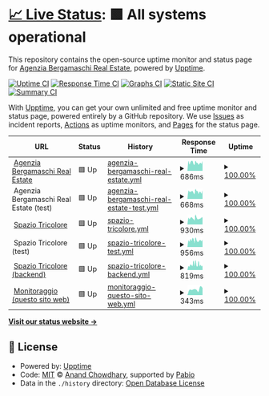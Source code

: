 # [📈 Live Status](https://status.agenziabergamaschi.com): <!--live status--> **🟩 All systems operational**

This repository contains the open-source uptime monitor and status page for [Agenzia Bergamaschi Real Estate](https://agenziabergamaschi.com), powered by [Upptime](https://github.com/upptime/upptime).

[![Uptime CI](https://github.com/agenziabergamaschi/status/workflows/Uptime%20CI/badge.svg)](https://github.com/agenziabergamaschi/status/actions?query=workflow%3A%22Uptime+CI%22)
[![Response Time CI](https://github.com/agenziabergamaschi/status/workflows/Response%20Time%20CI/badge.svg)](https://github.com/agenziabergamaschi/status/actions?query=workflow%3A%22Response+Time+CI%22)
[![Graphs CI](https://github.com/agenziabergamaschi/status/workflows/Graphs%20CI/badge.svg)](https://github.com/agenziabergamaschi/status/actions?query=workflow%3A%22Graphs+CI%22)
[![Static Site CI](https://github.com/agenziabergamaschi/status/workflows/Static%20Site%20CI/badge.svg)](https://github.com/agenziabergamaschi/status/actions?query=workflow%3A%22Static+Site+CI%22)
[![Summary CI](https://github.com/agenziabergamaschi/status/workflows/Summary%20CI/badge.svg)](https://github.com/agenziabergamaschi/status/actions?query=workflow%3A%22Summary+CI%22)

With [Upptime](https://upptime.js.org), you can get your own unlimited and free uptime monitor and status page, powered entirely by a GitHub repository. We use [Issues](https://github.com/agenziabergamaschi/status/issues) as incident reports, [Actions](https://github.com/agenziabergamaschi/status/actions) as uptime monitors, and [Pages](https://status.agenziabergamaschi.com) for the status page.

<!--start: status pages-->
<!-- This summary is generated by Upptime (https://github.com/upptime/upptime) -->
<!-- Do not edit this manually, your changes will be overwritten -->
<!-- prettier-ignore -->
| URL | Status | History | Response Time | Uptime |
| --- | ------ | ------- | ------------- | ------ |
| <img alt="" src="https://icons.duckduckgo.com/ip3/agenziabergamaschi.com.ico" height="13"> [Agenzia Bergamaschi Real Estate](https://agenziabergamaschi.com) | 🟩 Up | [agenzia-bergamaschi-real-estate.yml](https://github.com/agenziabergamaschi/status/commits/HEAD/history/agenzia-bergamaschi-real-estate.yml) | <details><summary><img alt="Response time graph" src="./graphs/agenzia-bergamaschi-real-estate/response-time-week.png" height="20"> 686ms</summary><br><a href="https://status.agenziabergamaschi.com/history/agenzia-bergamaschi-real-estate"><img alt="Response time 818" src="https://img.shields.io/endpoint?url=https%3A%2F%2Fraw.githubusercontent.com%2Fagenziabergamaschi%2Fstatus%2FHEAD%2Fapi%2Fagenzia-bergamaschi-real-estate%2Fresponse-time.json"></a><br><a href="https://status.agenziabergamaschi.com/history/agenzia-bergamaschi-real-estate"><img alt="24-hour response time 899" src="https://img.shields.io/endpoint?url=https%3A%2F%2Fraw.githubusercontent.com%2Fagenziabergamaschi%2Fstatus%2FHEAD%2Fapi%2Fagenzia-bergamaschi-real-estate%2Fresponse-time-day.json"></a><br><a href="https://status.agenziabergamaschi.com/history/agenzia-bergamaschi-real-estate"><img alt="7-day response time 686" src="https://img.shields.io/endpoint?url=https%3A%2F%2Fraw.githubusercontent.com%2Fagenziabergamaschi%2Fstatus%2FHEAD%2Fapi%2Fagenzia-bergamaschi-real-estate%2Fresponse-time-week.json"></a><br><a href="https://status.agenziabergamaschi.com/history/agenzia-bergamaschi-real-estate"><img alt="30-day response time 693" src="https://img.shields.io/endpoint?url=https%3A%2F%2Fraw.githubusercontent.com%2Fagenziabergamaschi%2Fstatus%2FHEAD%2Fapi%2Fagenzia-bergamaschi-real-estate%2Fresponse-time-month.json"></a><br><a href="https://status.agenziabergamaschi.com/history/agenzia-bergamaschi-real-estate"><img alt="1-year response time 818" src="https://img.shields.io/endpoint?url=https%3A%2F%2Fraw.githubusercontent.com%2Fagenziabergamaschi%2Fstatus%2FHEAD%2Fapi%2Fagenzia-bergamaschi-real-estate%2Fresponse-time-year.json"></a></details> | <details><summary><a href="https://status.agenziabergamaschi.com/history/agenzia-bergamaschi-real-estate">100.00%</a></summary><a href="https://status.agenziabergamaschi.com/history/agenzia-bergamaschi-real-estate"><img alt="All-time uptime 99.95%" src="https://img.shields.io/endpoint?url=https%3A%2F%2Fraw.githubusercontent.com%2Fagenziabergamaschi%2Fstatus%2FHEAD%2Fapi%2Fagenzia-bergamaschi-real-estate%2Fuptime.json"></a><br><a href="https://status.agenziabergamaschi.com/history/agenzia-bergamaschi-real-estate"><img alt="24-hour uptime 100.00%" src="https://img.shields.io/endpoint?url=https%3A%2F%2Fraw.githubusercontent.com%2Fagenziabergamaschi%2Fstatus%2FHEAD%2Fapi%2Fagenzia-bergamaschi-real-estate%2Fuptime-day.json"></a><br><a href="https://status.agenziabergamaschi.com/history/agenzia-bergamaschi-real-estate"><img alt="7-day uptime 100.00%" src="https://img.shields.io/endpoint?url=https%3A%2F%2Fraw.githubusercontent.com%2Fagenziabergamaschi%2Fstatus%2FHEAD%2Fapi%2Fagenzia-bergamaschi-real-estate%2Fuptime-week.json"></a><br><a href="https://status.agenziabergamaschi.com/history/agenzia-bergamaschi-real-estate"><img alt="30-day uptime 99.90%" src="https://img.shields.io/endpoint?url=https%3A%2F%2Fraw.githubusercontent.com%2Fagenziabergamaschi%2Fstatus%2FHEAD%2Fapi%2Fagenzia-bergamaschi-real-estate%2Fuptime-month.json"></a><br><a href="https://status.agenziabergamaschi.com/history/agenzia-bergamaschi-real-estate"><img alt="1-year uptime 99.95%" src="https://img.shields.io/endpoint?url=https%3A%2F%2Fraw.githubusercontent.com%2Fagenziabergamaschi%2Fstatus%2FHEAD%2Fapi%2Fagenzia-bergamaschi-real-estate%2Fuptime-year.json"></a></details>
| <img alt="" src="https://icons.duckduckgo.com/ip3/null.ico" height="13"> Agenzia Bergamaschi Real Estate (test) | 🟩 Up | [agenzia-bergamaschi-real-estate-test.yml](https://github.com/agenziabergamaschi/status/commits/HEAD/history/agenzia-bergamaschi-real-estate-test.yml) | <details><summary><img alt="Response time graph" src="./graphs/agenzia-bergamaschi-real-estate-test/response-time-week.png" height="20"> 668ms</summary><br><a href="https://status.agenziabergamaschi.com/history/agenzia-bergamaschi-real-estate-test"><img alt="Response time 711" src="https://img.shields.io/endpoint?url=https%3A%2F%2Fraw.githubusercontent.com%2Fagenziabergamaschi%2Fstatus%2FHEAD%2Fapi%2Fagenzia-bergamaschi-real-estate-test%2Fresponse-time.json"></a><br><a href="https://status.agenziabergamaschi.com/history/agenzia-bergamaschi-real-estate-test"><img alt="24-hour response time 865" src="https://img.shields.io/endpoint?url=https%3A%2F%2Fraw.githubusercontent.com%2Fagenziabergamaschi%2Fstatus%2FHEAD%2Fapi%2Fagenzia-bergamaschi-real-estate-test%2Fresponse-time-day.json"></a><br><a href="https://status.agenziabergamaschi.com/history/agenzia-bergamaschi-real-estate-test"><img alt="7-day response time 668" src="https://img.shields.io/endpoint?url=https%3A%2F%2Fraw.githubusercontent.com%2Fagenziabergamaschi%2Fstatus%2FHEAD%2Fapi%2Fagenzia-bergamaschi-real-estate-test%2Fresponse-time-week.json"></a><br><a href="https://status.agenziabergamaschi.com/history/agenzia-bergamaschi-real-estate-test"><img alt="30-day response time 652" src="https://img.shields.io/endpoint?url=https%3A%2F%2Fraw.githubusercontent.com%2Fagenziabergamaschi%2Fstatus%2FHEAD%2Fapi%2Fagenzia-bergamaschi-real-estate-test%2Fresponse-time-month.json"></a><br><a href="https://status.agenziabergamaschi.com/history/agenzia-bergamaschi-real-estate-test"><img alt="1-year response time 711" src="https://img.shields.io/endpoint?url=https%3A%2F%2Fraw.githubusercontent.com%2Fagenziabergamaschi%2Fstatus%2FHEAD%2Fapi%2Fagenzia-bergamaschi-real-estate-test%2Fresponse-time-year.json"></a></details> | <details><summary><a href="https://status.agenziabergamaschi.com/history/agenzia-bergamaschi-real-estate-test">100.00%</a></summary><a href="https://status.agenziabergamaschi.com/history/agenzia-bergamaschi-real-estate-test"><img alt="All-time uptime 99.94%" src="https://img.shields.io/endpoint?url=https%3A%2F%2Fraw.githubusercontent.com%2Fagenziabergamaschi%2Fstatus%2FHEAD%2Fapi%2Fagenzia-bergamaschi-real-estate-test%2Fuptime.json"></a><br><a href="https://status.agenziabergamaschi.com/history/agenzia-bergamaschi-real-estate-test"><img alt="24-hour uptime 100.00%" src="https://img.shields.io/endpoint?url=https%3A%2F%2Fraw.githubusercontent.com%2Fagenziabergamaschi%2Fstatus%2FHEAD%2Fapi%2Fagenzia-bergamaschi-real-estate-test%2Fuptime-day.json"></a><br><a href="https://status.agenziabergamaschi.com/history/agenzia-bergamaschi-real-estate-test"><img alt="7-day uptime 100.00%" src="https://img.shields.io/endpoint?url=https%3A%2F%2Fraw.githubusercontent.com%2Fagenziabergamaschi%2Fstatus%2FHEAD%2Fapi%2Fagenzia-bergamaschi-real-estate-test%2Fuptime-week.json"></a><br><a href="https://status.agenziabergamaschi.com/history/agenzia-bergamaschi-real-estate-test"><img alt="30-day uptime 99.90%" src="https://img.shields.io/endpoint?url=https%3A%2F%2Fraw.githubusercontent.com%2Fagenziabergamaschi%2Fstatus%2FHEAD%2Fapi%2Fagenzia-bergamaschi-real-estate-test%2Fuptime-month.json"></a><br><a href="https://status.agenziabergamaschi.com/history/agenzia-bergamaschi-real-estate-test"><img alt="1-year uptime 99.94%" src="https://img.shields.io/endpoint?url=https%3A%2F%2Fraw.githubusercontent.com%2Fagenziabergamaschi%2Fstatus%2FHEAD%2Fapi%2Fagenzia-bergamaschi-real-estate-test%2Fuptime-year.json"></a></details>
| <img alt="" src="https://icons.duckduckgo.com/ip3/spaziotricolore.it.ico" height="13"> [Spazio Tricolore](https://spaziotricolore.it) | 🟩 Up | [spazio-tricolore.yml](https://github.com/agenziabergamaschi/status/commits/HEAD/history/spazio-tricolore.yml) | <details><summary><img alt="Response time graph" src="./graphs/spazio-tricolore/response-time-week.png" height="20"> 930ms</summary><br><a href="https://status.agenziabergamaschi.com/history/spazio-tricolore"><img alt="Response time 918" src="https://img.shields.io/endpoint?url=https%3A%2F%2Fraw.githubusercontent.com%2Fagenziabergamaschi%2Fstatus%2FHEAD%2Fapi%2Fspazio-tricolore%2Fresponse-time.json"></a><br><a href="https://status.agenziabergamaschi.com/history/spazio-tricolore"><img alt="24-hour response time 1205" src="https://img.shields.io/endpoint?url=https%3A%2F%2Fraw.githubusercontent.com%2Fagenziabergamaschi%2Fstatus%2FHEAD%2Fapi%2Fspazio-tricolore%2Fresponse-time-day.json"></a><br><a href="https://status.agenziabergamaschi.com/history/spazio-tricolore"><img alt="7-day response time 930" src="https://img.shields.io/endpoint?url=https%3A%2F%2Fraw.githubusercontent.com%2Fagenziabergamaschi%2Fstatus%2FHEAD%2Fapi%2Fspazio-tricolore%2Fresponse-time-week.json"></a><br><a href="https://status.agenziabergamaschi.com/history/spazio-tricolore"><img alt="30-day response time 955" src="https://img.shields.io/endpoint?url=https%3A%2F%2Fraw.githubusercontent.com%2Fagenziabergamaschi%2Fstatus%2FHEAD%2Fapi%2Fspazio-tricolore%2Fresponse-time-month.json"></a><br><a href="https://status.agenziabergamaschi.com/history/spazio-tricolore"><img alt="1-year response time 918" src="https://img.shields.io/endpoint?url=https%3A%2F%2Fraw.githubusercontent.com%2Fagenziabergamaschi%2Fstatus%2FHEAD%2Fapi%2Fspazio-tricolore%2Fresponse-time-year.json"></a></details> | <details><summary><a href="https://status.agenziabergamaschi.com/history/spazio-tricolore">100.00%</a></summary><a href="https://status.agenziabergamaschi.com/history/spazio-tricolore"><img alt="All-time uptime 98.11%" src="https://img.shields.io/endpoint?url=https%3A%2F%2Fraw.githubusercontent.com%2Fagenziabergamaschi%2Fstatus%2FHEAD%2Fapi%2Fspazio-tricolore%2Fuptime.json"></a><br><a href="https://status.agenziabergamaschi.com/history/spazio-tricolore"><img alt="24-hour uptime 100.00%" src="https://img.shields.io/endpoint?url=https%3A%2F%2Fraw.githubusercontent.com%2Fagenziabergamaschi%2Fstatus%2FHEAD%2Fapi%2Fspazio-tricolore%2Fuptime-day.json"></a><br><a href="https://status.agenziabergamaschi.com/history/spazio-tricolore"><img alt="7-day uptime 100.00%" src="https://img.shields.io/endpoint?url=https%3A%2F%2Fraw.githubusercontent.com%2Fagenziabergamaschi%2Fstatus%2FHEAD%2Fapi%2Fspazio-tricolore%2Fuptime-week.json"></a><br><a href="https://status.agenziabergamaschi.com/history/spazio-tricolore"><img alt="30-day uptime 99.90%" src="https://img.shields.io/endpoint?url=https%3A%2F%2Fraw.githubusercontent.com%2Fagenziabergamaschi%2Fstatus%2FHEAD%2Fapi%2Fspazio-tricolore%2Fuptime-month.json"></a><br><a href="https://status.agenziabergamaschi.com/history/spazio-tricolore"><img alt="1-year uptime 98.11%" src="https://img.shields.io/endpoint?url=https%3A%2F%2Fraw.githubusercontent.com%2Fagenziabergamaschi%2Fstatus%2FHEAD%2Fapi%2Fspazio-tricolore%2Fuptime-year.json"></a></details>
| <img alt="" src="https://icons.duckduckgo.com/ip3/null.ico" height="13"> Spazio Tricolore (test) | 🟩 Up | [spazio-tricolore-test.yml](https://github.com/agenziabergamaschi/status/commits/HEAD/history/spazio-tricolore-test.yml) | <details><summary><img alt="Response time graph" src="./graphs/spazio-tricolore-test/response-time-week.png" height="20"> 956ms</summary><br><a href="https://status.agenziabergamaschi.com/history/spazio-tricolore-test"><img alt="Response time 894" src="https://img.shields.io/endpoint?url=https%3A%2F%2Fraw.githubusercontent.com%2Fagenziabergamaschi%2Fstatus%2FHEAD%2Fapi%2Fspazio-tricolore-test%2Fresponse-time.json"></a><br><a href="https://status.agenziabergamaschi.com/history/spazio-tricolore-test"><img alt="24-hour response time 1128" src="https://img.shields.io/endpoint?url=https%3A%2F%2Fraw.githubusercontent.com%2Fagenziabergamaschi%2Fstatus%2FHEAD%2Fapi%2Fspazio-tricolore-test%2Fresponse-time-day.json"></a><br><a href="https://status.agenziabergamaschi.com/history/spazio-tricolore-test"><img alt="7-day response time 956" src="https://img.shields.io/endpoint?url=https%3A%2F%2Fraw.githubusercontent.com%2Fagenziabergamaschi%2Fstatus%2FHEAD%2Fapi%2Fspazio-tricolore-test%2Fresponse-time-week.json"></a><br><a href="https://status.agenziabergamaschi.com/history/spazio-tricolore-test"><img alt="30-day response time 929" src="https://img.shields.io/endpoint?url=https%3A%2F%2Fraw.githubusercontent.com%2Fagenziabergamaschi%2Fstatus%2FHEAD%2Fapi%2Fspazio-tricolore-test%2Fresponse-time-month.json"></a><br><a href="https://status.agenziabergamaschi.com/history/spazio-tricolore-test"><img alt="1-year response time 894" src="https://img.shields.io/endpoint?url=https%3A%2F%2Fraw.githubusercontent.com%2Fagenziabergamaschi%2Fstatus%2FHEAD%2Fapi%2Fspazio-tricolore-test%2Fresponse-time-year.json"></a></details> | <details><summary><a href="https://status.agenziabergamaschi.com/history/spazio-tricolore-test">100.00%</a></summary><a href="https://status.agenziabergamaschi.com/history/spazio-tricolore-test"><img alt="All-time uptime 98.84%" src="https://img.shields.io/endpoint?url=https%3A%2F%2Fraw.githubusercontent.com%2Fagenziabergamaschi%2Fstatus%2FHEAD%2Fapi%2Fspazio-tricolore-test%2Fuptime.json"></a><br><a href="https://status.agenziabergamaschi.com/history/spazio-tricolore-test"><img alt="24-hour uptime 100.00%" src="https://img.shields.io/endpoint?url=https%3A%2F%2Fraw.githubusercontent.com%2Fagenziabergamaschi%2Fstatus%2FHEAD%2Fapi%2Fspazio-tricolore-test%2Fuptime-day.json"></a><br><a href="https://status.agenziabergamaschi.com/history/spazio-tricolore-test"><img alt="7-day uptime 100.00%" src="https://img.shields.io/endpoint?url=https%3A%2F%2Fraw.githubusercontent.com%2Fagenziabergamaschi%2Fstatus%2FHEAD%2Fapi%2Fspazio-tricolore-test%2Fuptime-week.json"></a><br><a href="https://status.agenziabergamaschi.com/history/spazio-tricolore-test"><img alt="30-day uptime 99.86%" src="https://img.shields.io/endpoint?url=https%3A%2F%2Fraw.githubusercontent.com%2Fagenziabergamaschi%2Fstatus%2FHEAD%2Fapi%2Fspazio-tricolore-test%2Fuptime-month.json"></a><br><a href="https://status.agenziabergamaschi.com/history/spazio-tricolore-test"><img alt="1-year uptime 98.84%" src="https://img.shields.io/endpoint?url=https%3A%2F%2Fraw.githubusercontent.com%2Fagenziabergamaschi%2Fstatus%2FHEAD%2Fapi%2Fspazio-tricolore-test%2Fuptime-year.json"></a></details>
| <img alt="" src="https://icons.duckduckgo.com/ip3/api.agenziabergamaschi.com.ico" height="13"> [Spazio Tricolore (backend)](https://api.agenziabergamaschi.com/spaziotricolore/) | 🟩 Up | [spazio-tricolore-backend.yml](https://github.com/agenziabergamaschi/status/commits/HEAD/history/spazio-tricolore-backend.yml) | <details><summary><img alt="Response time graph" src="./graphs/spazio-tricolore-backend/response-time-week.png" height="20"> 819ms</summary><br><a href="https://status.agenziabergamaschi.com/history/spazio-tricolore-backend"><img alt="Response time 1023" src="https://img.shields.io/endpoint?url=https%3A%2F%2Fraw.githubusercontent.com%2Fagenziabergamaschi%2Fstatus%2FHEAD%2Fapi%2Fspazio-tricolore-backend%2Fresponse-time.json"></a><br><a href="https://status.agenziabergamaschi.com/history/spazio-tricolore-backend"><img alt="24-hour response time 1134" src="https://img.shields.io/endpoint?url=https%3A%2F%2Fraw.githubusercontent.com%2Fagenziabergamaschi%2Fstatus%2FHEAD%2Fapi%2Fspazio-tricolore-backend%2Fresponse-time-day.json"></a><br><a href="https://status.agenziabergamaschi.com/history/spazio-tricolore-backend"><img alt="7-day response time 819" src="https://img.shields.io/endpoint?url=https%3A%2F%2Fraw.githubusercontent.com%2Fagenziabergamaschi%2Fstatus%2FHEAD%2Fapi%2Fspazio-tricolore-backend%2Fresponse-time-week.json"></a><br><a href="https://status.agenziabergamaschi.com/history/spazio-tricolore-backend"><img alt="30-day response time 1011" src="https://img.shields.io/endpoint?url=https%3A%2F%2Fraw.githubusercontent.com%2Fagenziabergamaschi%2Fstatus%2FHEAD%2Fapi%2Fspazio-tricolore-backend%2Fresponse-time-month.json"></a><br><a href="https://status.agenziabergamaschi.com/history/spazio-tricolore-backend"><img alt="1-year response time 1023" src="https://img.shields.io/endpoint?url=https%3A%2F%2Fraw.githubusercontent.com%2Fagenziabergamaschi%2Fstatus%2FHEAD%2Fapi%2Fspazio-tricolore-backend%2Fresponse-time-year.json"></a></details> | <details><summary><a href="https://status.agenziabergamaschi.com/history/spazio-tricolore-backend">100.00%</a></summary><a href="https://status.agenziabergamaschi.com/history/spazio-tricolore-backend"><img alt="All-time uptime 99.86%" src="https://img.shields.io/endpoint?url=https%3A%2F%2Fraw.githubusercontent.com%2Fagenziabergamaschi%2Fstatus%2FHEAD%2Fapi%2Fspazio-tricolore-backend%2Fuptime.json"></a><br><a href="https://status.agenziabergamaschi.com/history/spazio-tricolore-backend"><img alt="24-hour uptime 100.00%" src="https://img.shields.io/endpoint?url=https%3A%2F%2Fraw.githubusercontent.com%2Fagenziabergamaschi%2Fstatus%2FHEAD%2Fapi%2Fspazio-tricolore-backend%2Fuptime-day.json"></a><br><a href="https://status.agenziabergamaschi.com/history/spazio-tricolore-backend"><img alt="7-day uptime 100.00%" src="https://img.shields.io/endpoint?url=https%3A%2F%2Fraw.githubusercontent.com%2Fagenziabergamaschi%2Fstatus%2FHEAD%2Fapi%2Fspazio-tricolore-backend%2Fuptime-week.json"></a><br><a href="https://status.agenziabergamaschi.com/history/spazio-tricolore-backend"><img alt="30-day uptime 99.90%" src="https://img.shields.io/endpoint?url=https%3A%2F%2Fraw.githubusercontent.com%2Fagenziabergamaschi%2Fstatus%2FHEAD%2Fapi%2Fspazio-tricolore-backend%2Fuptime-month.json"></a><br><a href="https://status.agenziabergamaschi.com/history/spazio-tricolore-backend"><img alt="1-year uptime 99.86%" src="https://img.shields.io/endpoint?url=https%3A%2F%2Fraw.githubusercontent.com%2Fagenziabergamaschi%2Fstatus%2FHEAD%2Fapi%2Fspazio-tricolore-backend%2Fuptime-year.json"></a></details>
| <img alt="" src="https://icons.duckduckgo.com/ip3/status.agenziabergamaschi.com.ico" height="13"> [Monitoraggio (questo sito web)](https://status.agenziabergamaschi.com) | 🟩 Up | [monitoraggio-questo-sito-web.yml](https://github.com/agenziabergamaschi/status/commits/HEAD/history/monitoraggio-questo-sito-web.yml) | <details><summary><img alt="Response time graph" src="./graphs/monitoraggio-questo-sito-web/response-time-week.png" height="20"> 343ms</summary><br><a href="https://status.agenziabergamaschi.com/history/monitoraggio-questo-sito-web"><img alt="Response time 330" src="https://img.shields.io/endpoint?url=https%3A%2F%2Fraw.githubusercontent.com%2Fagenziabergamaschi%2Fstatus%2FHEAD%2Fapi%2Fmonitoraggio-questo-sito-web%2Fresponse-time.json"></a><br><a href="https://status.agenziabergamaschi.com/history/monitoraggio-questo-sito-web"><img alt="24-hour response time 302" src="https://img.shields.io/endpoint?url=https%3A%2F%2Fraw.githubusercontent.com%2Fagenziabergamaschi%2Fstatus%2FHEAD%2Fapi%2Fmonitoraggio-questo-sito-web%2Fresponse-time-day.json"></a><br><a href="https://status.agenziabergamaschi.com/history/monitoraggio-questo-sito-web"><img alt="7-day response time 343" src="https://img.shields.io/endpoint?url=https%3A%2F%2Fraw.githubusercontent.com%2Fagenziabergamaschi%2Fstatus%2FHEAD%2Fapi%2Fmonitoraggio-questo-sito-web%2Fresponse-time-week.json"></a><br><a href="https://status.agenziabergamaschi.com/history/monitoraggio-questo-sito-web"><img alt="30-day response time 333" src="https://img.shields.io/endpoint?url=https%3A%2F%2Fraw.githubusercontent.com%2Fagenziabergamaschi%2Fstatus%2FHEAD%2Fapi%2Fmonitoraggio-questo-sito-web%2Fresponse-time-month.json"></a><br><a href="https://status.agenziabergamaschi.com/history/monitoraggio-questo-sito-web"><img alt="1-year response time 330" src="https://img.shields.io/endpoint?url=https%3A%2F%2Fraw.githubusercontent.com%2Fagenziabergamaschi%2Fstatus%2FHEAD%2Fapi%2Fmonitoraggio-questo-sito-web%2Fresponse-time-year.json"></a></details> | <details><summary><a href="https://status.agenziabergamaschi.com/history/monitoraggio-questo-sito-web">100.00%</a></summary><a href="https://status.agenziabergamaschi.com/history/monitoraggio-questo-sito-web"><img alt="All-time uptime 100.00%" src="https://img.shields.io/endpoint?url=https%3A%2F%2Fraw.githubusercontent.com%2Fagenziabergamaschi%2Fstatus%2FHEAD%2Fapi%2Fmonitoraggio-questo-sito-web%2Fuptime.json"></a><br><a href="https://status.agenziabergamaschi.com/history/monitoraggio-questo-sito-web"><img alt="24-hour uptime 100.00%" src="https://img.shields.io/endpoint?url=https%3A%2F%2Fraw.githubusercontent.com%2Fagenziabergamaschi%2Fstatus%2FHEAD%2Fapi%2Fmonitoraggio-questo-sito-web%2Fuptime-day.json"></a><br><a href="https://status.agenziabergamaschi.com/history/monitoraggio-questo-sito-web"><img alt="7-day uptime 100.00%" src="https://img.shields.io/endpoint?url=https%3A%2F%2Fraw.githubusercontent.com%2Fagenziabergamaschi%2Fstatus%2FHEAD%2Fapi%2Fmonitoraggio-questo-sito-web%2Fuptime-week.json"></a><br><a href="https://status.agenziabergamaschi.com/history/monitoraggio-questo-sito-web"><img alt="30-day uptime 100.00%" src="https://img.shields.io/endpoint?url=https%3A%2F%2Fraw.githubusercontent.com%2Fagenziabergamaschi%2Fstatus%2FHEAD%2Fapi%2Fmonitoraggio-questo-sito-web%2Fuptime-month.json"></a><br><a href="https://status.agenziabergamaschi.com/history/monitoraggio-questo-sito-web"><img alt="1-year uptime 100.00%" src="https://img.shields.io/endpoint?url=https%3A%2F%2Fraw.githubusercontent.com%2Fagenziabergamaschi%2Fstatus%2FHEAD%2Fapi%2Fmonitoraggio-questo-sito-web%2Fuptime-year.json"></a></details>

<!--end: status pages-->

[**Visit our status website →**](https://status.agenziabergamaschi.com)

## 📄 License

- Powered by: [Upptime](https://github.com/upptime/upptime)
- Code: [MIT](./LICENSE) © [Anand Chowdhary](https://anandchowdhary.com), supported by [Pabio](https://pabio.com)
- Data in the `./history` directory: [Open Database License](https://opendatacommons.org/licenses/odbl/1-0/)
